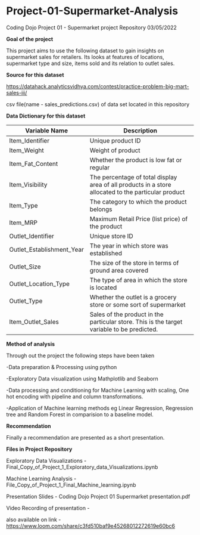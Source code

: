 # Project-01-Supermarket-Analysis
Coding Dojo Project 01 - Supermarket project Repository
03/05/2022


**Goal of the project**

This project aims to use the following dataset to gain insights on supermarket sales for retailers. Its looks at features of locations, supermarket type and size, items sold and its relation to outlet sales. 


**Source for this dataset**

https://datahack.analyticsvidhya.com/contest/practice-problem-big-mart-sales-iii/

csv file(name - sales_predictions.csv) of data set located in this repository


**Data Dictionary for this dataset**


|**Variable Name**|	**Description**|
| ----- | ----- |
|Item_Identifier|	Unique product ID|
|Item_Weight|	Weight of product|
|Item_Fat_Content|	Whether the product is low fat or regular|
|Item_Visibility|	The percentage of total display area of all products in a store allocated to the particular product|
|Item_Type|	The category to which the product belongs|
|Item_MRP|	Maximum Retail Price (list price) of the product|
|Outlet_Identifier|	Unique store ID|
|Outlet_Establishment_Year|	The year in which store was established|
|Outlet_Size|	The size of the store in terms of ground area covered|
|Outlet_Location_Type|	The type of area in which the store is located|
|Outlet_Type|	Whether the outlet is a grocery store or some sort of supermarket|
|Item_Outlet_Sales|	Sales of the product in the particular store. This is the target variable to be predicted.|




**Method of analysis**

Through out the project the following steps have been taken

-Data preparation & Processing using python

-Exploratory Data visualization using Mathplotlib and Seaborn

-Data processing and conditioning for Machine Learning with scaling, One hot encoding with pipeline and column transformations.

-Application of Machine learning methods eg Linear Regression, Regression tree and Random Forest in comparision to a baseline model.




**Recommendation**

Finally a recommendation are presented as a short presentation.




**Files in Project Repository**

Exploratory Data Visualizations - Final_Copy_of_Project_1_Exploratory_data_Visualizations.ipynb

Machine Learning Analysis - File_Copy_of_Project_1_Final_Machine_learning.ipynb

Presentation Slides - Coding Dojo Project 01 Supermarket presentation.pdf

Video Recording of presentation -

also available on link - https://www.loom.com/share/c3fd510baf9e45268012272619e60bc6


